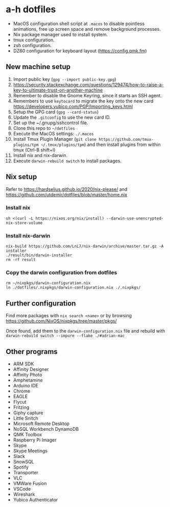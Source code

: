 # a-h dotfiles

* MacOS configuration shell script at `.macos` to disable pointless
  animations, free up screen space and remove background processes.
* Nix package manager used to install system.
* tmux configuration.
* zsh configuration.
* DZ60 configuration for keyboard layout (https://config.qmk.fm)

## New machine setup

1. Import public key (`gpg --import public-key.gpg`)
  1. https://security.stackexchange.com/questions/129474/how-to-raise-a-key-to-ultimate-trust-on-another-machine
  1. Remember to disable the Gnome Keyring, since it starts an SSH agent.
1. Remembers to use `keytocard` to migrate the key onto the new card https://developers.yubico.com/PGP/Importing_keys.html
1. Setup the GPG card (`gpg --card-status`)
1. Update the `.gitconfig` to use the new card ID.
1. Set up the ~/.gnupg/sshcontrol file.
1. Clone this repo to `~/dotfiles`
1. Execute the MacOS settings: `./.macos`
1. Install Tmux Plugin Manager (`git clone https://github.com/tmux-plugins/tpm ~/.tmux/plugins/tpm`) and then install plugins from within tmux (Ctrl-B shift+I)
1. Install nix and nix-darwin.
1. Execute `darwin-rebuild switch` to install packages.

## Nix setup

Refer to https://hardselius.github.io/2020/nix-please/ and https://github.com/utdemir/dotfiles/blob/master/home.nix

### Install nix

```shell
sh <(curl -L https://nixos.org/nix/install) --darwin-use-unencrypted-nix-store-volume
```

### Install nix-darwin

```shell
nix-build https://github.com/LnL7/nix-darwin/archive/master.tar.gz -A installer
./result/bin/darwin-installer
rm -rf result
```

### Copy the darwin configuration from dotfiles

```shell
rm ~/nixpkgs/darwin-configuration.nix
ln ./dotfiles/.nixpkgs/darwin-configuration.nix ./.nixpkgs/
```

## Further configuration

Find more packages with `nix search <name>` or by browsing
https://github.com/NixOS/nixpkgs/tree/master/pkgs/

Once found, add them to the `darwin-configuration.nix` file and rebuild with
`darwin-rebuild switch --impure --flake ./#adrian-mac`

## Other programs

* ARM SDK
* Affinity Designer
* Affinity Photo
* Amphetamine
* Arduino IDE
* Chrome
* EAGLE
* Flycut
* Fritzing
* Giphy capture
* Little Snitch
* Microsoft Remote Desktop
* NoSQL Workbench DynamoDB
* QMK Toolbox
* Raspberry Pi Imager
* Skype
* Skype Meetings
* Slack
* SnowSQL
* Spotify
* Transporter
* VLC
* VMWare Fusion
* VSCode
* Wireshark
* Yubico Authenticator
